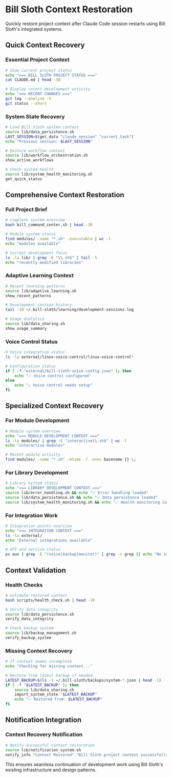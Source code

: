# Bill Sloth Context Restoration

Quickly restore project context after Claude Code session restarts using Bill Sloth's integrated systems.

## Quick Context Recovery

### Essential Project Context
```bash
# Show current project status
echo "=== BILL SLOTH PROJECT STATUS ==="
cat CLAUDE.md | head -30

# Display recent development activity  
echo "=== RECENT CHANGES ==="
git log --oneline -5
git status --short
```

### System State Recovery
```bash
# Load Bill Sloth system context
source lib/data_persistence.sh
LAST_SESSION=$(get_data "claude_session" "current_task")
echo "Previous session: $LAST_SESSION"

# Restore workflow context
source lib/workflow_orchestration.sh
show_active_workflows

# Check system health
source lib/system_health_monitoring.sh
get_quick_status
```

## Comprehensive Context Restoration

### Full Project Brief
```bash
# Complete system overview
bash bill_command_center.sh | head -30

# Module system status
find modules/ -name "*.sh" -executable | wc -l
echo "modules available"

# Current development focus
ls -la lib/ | grep -E "\\.sh$" | tail -5
echo "recently modified libraries"
```

### Adaptive Learning Context
```bash
# Recent learning patterns
source lib/adaptive_learning.sh
show_recent_patterns

# Development session history
tail -10 ~/.bill-sloth/learning/development-sessions.log

# Usage analytics
source lib/data_sharing.sh
show_usage_summary
```

### Voice Control Status
```bash
# Voice integration status
ls -la external/linux-voice-control/linux-voice-control*

# Configuration status
if [ -f "external/bill-sloth-voice-config.json" ]; then
    echo "✅ Voice control configured"
else
    echo "⚠️ Voice control needs setup"
fi
```

## Specialized Context Recovery

### For Module Development
```bash
# Module system overview
echo "=== MODULE DEVELOPMENT CONTEXT ==="
ls -la modules/ | grep -E "interactive\\.sh$" | wc -l
echo "interactive modules"

# Recent module activity
find modules/ -name "*.sh" -mtime -7 -exec basename {} \;
```

### For Library Development
```bash
# Library system status
echo "=== LIBRARY DEVELOPMENT CONTEXT ==="
source lib/error_handling.sh && echo "✅ Error handling loaded"
source lib/data_persistence.sh && echo "✅ Data persistence loaded"
source lib/system_health_monitoring.sh && echo "✅ Health monitoring loaded"
```

### For Integration Work
```bash
# Integration points overview
echo "=== INTEGRATION CONTEXT ==="
ls -la external/
echo "External integrations available"

# API and service status
ps aux | grep -E "(voice|backup|monitor)" | grep -v grep || echo "No services running"
```

## Context Validation

### Health Checks
```bash
# Validate restored context
bash scripts/health_check.sh | head -10

# Verify data integrity
source lib/data_persistence.sh
verify_data_integrity

# Check backup system
source lib/backup_management.sh
verify_backup_system
```

### Missing Context Recovery
```bash
# If context seems incomplete
echo "Checking for missing context..."

# Restore from latest backup if needed
LATEST_BACKUP=$(ls -t ~/.bill-sloth/backups/system-*.json | head -1)
if [ -f "$LATEST_BACKUP" ]; then
    source lib/data_sharing.sh
    import_system_state "$LATEST_BACKUP"
    echo "✅ Restored from: $LATEST_BACKUP"
fi
```

## Notification Integration

### Context Recovery Notification
```bash
# Notify successful context restoration
source lib/notification_system.sh
notify_info "Context Restored" "Bill Sloth project context successfully loaded"
```

This ensures seamless continuation of development work using Bill Sloth's existing infrastructure and design patterns.